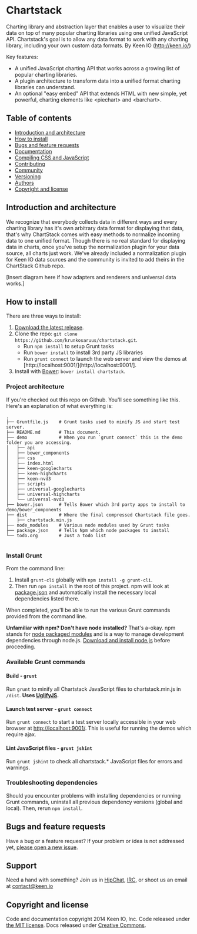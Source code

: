 # Chartstack

Charting library and abstraction layer that enables a user to visualize their data on top of many popular charting libraries using one unified JavaScript API. Chartstack's goal is to allow any data format to work with any charting library, including your own custom data formats. By Keen IO (http://keen.io/)

Key features:
- A unified JavaScript charting API that works across a growing list of popular charting libraries.
- A plugin architecture to transform data into a unified format charting libraries can understand.
- An optional "easy embed" API that extends HTML with new simple, yet powerful, charting elements like &lt;piechart> and &lt;barchart>.

## Table of contents

 - [Introduction and architecture](#introduction-and-architecture)
 - [How to install](#introduction-and-architecture)
 - [Bugs and feature requests](#bugs-and-feature-requests)
 - [Documentation](#documentation)
 - [Compiling CSS and JavaScript](#compiling-css-and-javascript)
 - [Contributing](#contributing)
 - [Community](#community)
 - [Versioning](#versioning)
 - [Authors](#authors)
 - [Copyright and license](#copyright-and-license)

## Introduction and architecture

We recognize that everybody collects data in different ways and every charting library has it's own arbitrary data format for displaying that data, that's why ChartStack comes with easy methods to normalize incoming data to one unified format. Though there is no real standard for displaying data in charts, once you've setup the normalization plugin for your data source, all charts just work.  We've already included a normalization plugin for Keen IO data sources and the community is invited to add theirs in the ChartStack Github repo.

[Insert diagram here if how adapters and renderers and universal data works.]

## How to install

There are three ways to install:

1. [Download the latest release](https://github.com/krunkosaurus/chartstack/releases/download/v0.0.1/chartstack.min.js).
2. Clone the repo: `git clone https://github.com/krunkosaruus/chartstack.git`.
	- Run `npm install` to setup Grunt tasks
	- Run `bower install` to install 3rd party JS libraries
	- Run `grunt connect` to launch the web server and view the demos at [http://localhost:9001/](http://localhost:9001/].
3. Install with [Bower](http://bower.io): `bower install chartstack`.

### Project architecture

If you're checked out this repo on Github. You'll see something like this. Here's an explanation of what everything is:

```
.
├── Gruntfile.js	# Grunt tasks used to minify JS and start test server.
├── README.md		# This document.
├── demo			# When you run `grunt connect` this is the demo folder you are accessing.
│   ├── api
│   ├── bower_components
│   ├── css
│   ├── index.html
│   ├── keen-googlecharts
│   ├── keen-highcharts
│   ├── keen-nvd3
│   ├── scripts
│   ├── universal-googlecharts
│   ├── universal-highcharts
│   └── universal-nvd3
├── bower.json		# Tells Bower which 3rd party apps to install to demo/bower_components
├── dist			# Where the final compressed Chartstack file goes.
│   ├── chartstack.min.js
├── node_modules	# Various node modules used by Grunt tasks
├── package.json	# Tells Npm which node packages to install
└── todo.org		# Just a todo list


```

### Install Grunt

From the command line:

1. Install `grunt-cli` globally with `npm install -g grunt-cli`.
2. Then run `npm install` in the root of this project. npm will look at [package.json](https://github.com/krunkosaurus/chartstack/blob/master/package.json) and automatically install the necessary local dependencies listed there.

When completed, you'll be able to run the various Grunt commands provided from the command line.

**Unfamiliar with npm? Don't have node installed?** That's a-okay. npm stands for [node packaged modules](http://npmjs.org/) and is a way to manage development dependencies through node.js. [Download and install node.js](http://nodejs.org/download/) before proceeding.

### Available Grunt commands

#### Build - `grunt`
Run `grunt` to minify all Chartstack JavaScript files to chartstack.min.js in `/dist`. **Uses [UglifyJS](http://lisperator.net/uglifyjs/).**

#### Launch test server - `grunt connect`
Run `grunt connect` to start a test server locally accessible in your web browser at [http://localhost:9001/](http://localhost:9001/).  This is useful for running the demos which require ajax.

#### Lint JavaScript files - `grunt jshint`
Run `grunt jshint` to check all chartstack.* JavaScript files for errors and warnings.

### Troubleshooting dependencies

Should you encounter problems with installing dependencies or running Grunt commands, uninstall all previous dependency versions (global and local). Then, rerun `npm install`.

## Bugs and feature requests

Have a bug or a feature request? If your problem or idea is not addressed yet, [please open a new issue](https://github.com/krunkosaurus/chartstack/issues/new).

## Support

Need a hand with something? Join us in [HipChat](http://users.keen.io/), [IRC](http://webchat.freenode.net/?channels=keen-io), or shoot us an email at [contact@keen.io](mailto:contact@keen.io)

## Copyright and license

Code and documentation copyright 2014 Keen IO, Inc. Code released under [the MIT license](LICENSE). Docs released under [Creative Commons](docs/LICENSE).
